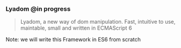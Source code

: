 ### Lyadom @in progress
>Lyadom, a new way of dom manipulation. Fast, intuitive to use, maintable, small and written in ECMAScript 6

Note: we will write this Framework in ES6 from scratch